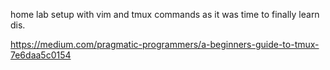 home lab setup with vim and tmux commands as it was time to finally learn dis. 

https://medium.com/pragmatic-programmers/a-beginners-guide-to-tmux-7e6daa5c0154